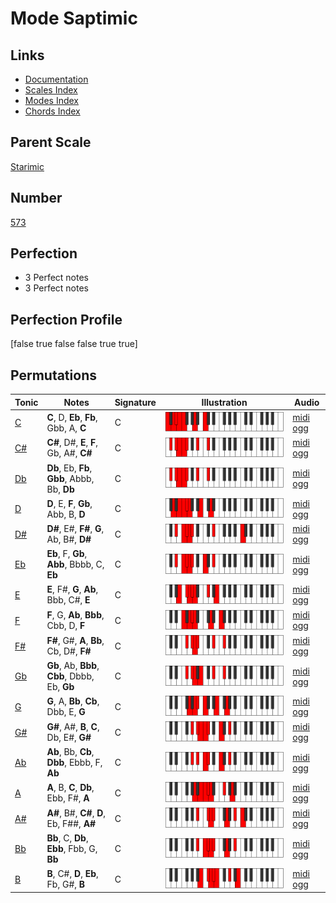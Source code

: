 # Mode Saptimic

## Links

- [Documentation](index.md)
- [Scales Index](Scales.md)
- [Modes Index](Modes.md)
- [Chords Index](Chords.md)

## Parent Scale

[Starimic](ScaleStarimic.md)

## Number

[573](https://ianring.com/musictheory/scales/573)

## Perfection

- 3 Perfect notes
- 3 Perfect notes

## Perfection Profile

[false true false false true true]

## Permutations

| Tonic | Notes | Signature | Illustration | Audio |
|-------|-------|-----------|--------------|-------|
| [C](ModeCNaturalSaptimic.md) | **C**, D, **Eb**, **Fb**, Gbb, A, **C** | C | ![CNaturalSaptimic](ModeCNaturalSaptimic.png) | [midi](ModeCNaturalSaptimic.mid) [ogg](ModeCNaturalSaptimic.ogg) |
| [C#](ModeCSharpSaptimic.md) | **C#**, D#, **E**, **F**, Gb, A#, **C#** | C | ![CSharpSaptimic](ModeCSharpSaptimic.png) | [midi](ModeCSharpSaptimic.mid) [ogg](ModeCSharpSaptimic.ogg) |
| [Db](ModeDFlatSaptimic.md) | **Db**, Eb, **Fb**, **Gbb**, Abbb, Bb, **Db** | C | ![DFlatSaptimic](ModeDFlatSaptimic.png) | [midi](ModeDFlatSaptimic.mid) [ogg](ModeDFlatSaptimic.ogg) |
| [D](ModeDNaturalSaptimic.md) | **D**, E, **F**, **Gb**, Abb, B, **D** | C | ![DNaturalSaptimic](ModeDNaturalSaptimic.png) | [midi](ModeDNaturalSaptimic.mid) [ogg](ModeDNaturalSaptimic.ogg) |
| [D#](ModeDSharpSaptimic.md) | **D#**, E#, **F#**, **G**, Ab, B#, **D#** | C | ![DSharpSaptimic](ModeDSharpSaptimic.png) | [midi](ModeDSharpSaptimic.mid) [ogg](ModeDSharpSaptimic.ogg) |
| [Eb](ModeEFlatSaptimic.md) | **Eb**, F, **Gb**, **Abb**, Bbbb, C, **Eb** | C | ![EFlatSaptimic](ModeEFlatSaptimic.png) | [midi](ModeEFlatSaptimic.mid) [ogg](ModeEFlatSaptimic.ogg) |
| [E](ModeENaturalSaptimic.md) | **E**, F#, **G**, **Ab**, Bbb, C#, **E** | C | ![ENaturalSaptimic](ModeENaturalSaptimic.png) | [midi](ModeENaturalSaptimic.mid) [ogg](ModeENaturalSaptimic.ogg) |
| [F](ModeFNaturalSaptimic.md) | **F**, G, **Ab**, **Bbb**, Cbb, D, **F** | C | ![FNaturalSaptimic](ModeFNaturalSaptimic.png) | [midi](ModeFNaturalSaptimic.mid) [ogg](ModeFNaturalSaptimic.ogg) |
| [F#](ModeFSharpSaptimic.md) | **F#**, G#, **A**, **Bb**, Cb, D#, **F#** | C | ![FSharpSaptimic](ModeFSharpSaptimic.png) | [midi](ModeFSharpSaptimic.mid) [ogg](ModeFSharpSaptimic.ogg) |
| [Gb](ModeGFlatSaptimic.md) | **Gb**, Ab, **Bbb**, **Cbb**, Dbbb, Eb, **Gb** | C | ![GFlatSaptimic](ModeGFlatSaptimic.png) | [midi](ModeGFlatSaptimic.mid) [ogg](ModeGFlatSaptimic.ogg) |
| [G](ModeGNaturalSaptimic.md) | **G**, A, **Bb**, **Cb**, Dbb, E, **G** | C | ![GNaturalSaptimic](ModeGNaturalSaptimic.png) | [midi](ModeGNaturalSaptimic.mid) [ogg](ModeGNaturalSaptimic.ogg) |
| [G#](ModeGSharpSaptimic.md) | **G#**, A#, **B**, **C**, Db, E#, **G#** | C | ![GSharpSaptimic](ModeGSharpSaptimic.png) | [midi](ModeGSharpSaptimic.mid) [ogg](ModeGSharpSaptimic.ogg) |
| [Ab](ModeAFlatSaptimic.md) | **Ab**, Bb, **Cb**, **Dbb**, Ebbb, F, **Ab** | C | ![AFlatSaptimic](ModeAFlatSaptimic.png) | [midi](ModeAFlatSaptimic.mid) [ogg](ModeAFlatSaptimic.ogg) |
| [A](ModeANaturalSaptimic.md) | **A**, B, **C**, **Db**, Ebb, F#, **A** | C | ![ANaturalSaptimic](ModeANaturalSaptimic.png) | [midi](ModeANaturalSaptimic.mid) [ogg](ModeANaturalSaptimic.ogg) |
| [A#](ModeASharpSaptimic.md) | **A#**, B#, **C#**, **D**, Eb, F##, **A#** | C | ![ASharpSaptimic](ModeASharpSaptimic.png) | [midi](ModeASharpSaptimic.mid) [ogg](ModeASharpSaptimic.ogg) |
| [Bb](ModeBFlatSaptimic.md) | **Bb**, C, **Db**, **Ebb**, Fbb, G, **Bb** | C | ![BFlatSaptimic](ModeBFlatSaptimic.png) | [midi](ModeBFlatSaptimic.mid) [ogg](ModeBFlatSaptimic.ogg) |
| [B](ModeBNaturalSaptimic.md) | **B**, C#, **D**, **Eb**, Fb, G#, **B** | C | ![BNaturalSaptimic](ModeBNaturalSaptimic.png) | [midi](ModeBNaturalSaptimic.mid) [ogg](ModeBNaturalSaptimic.ogg) |
